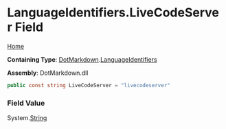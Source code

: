 # LanguageIdentifiers\.LiveCodeServer Field

[Home](../../../README.md)

**Containing Type**: [DotMarkdown](../../README.md)\.[LanguageIdentifiers](../README.md)

**Assembly**: DotMarkdown\.dll

```csharp
public const string LiveCodeServer = "livecodeserver"
```

### Field Value

System\.[String](https://docs.microsoft.com/en-us/dotnet/api/system.string)